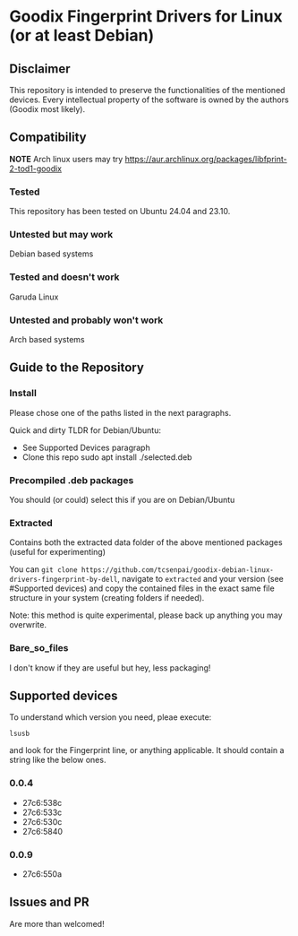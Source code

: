 # Goodix Fingerprint Drivers for Linux (or at least Debian)

## Disclaimer
This repository is intended to preserve the functionalities of the mentioned devices.
Every intellectual property of the software is owned by the authors (Goodix most likely).

## Compatibility

**NOTE** Arch linux users may try https://aur.archlinux.org/packages/libfprint-2-tod1-goodix

### Tested

This repository has been tested on Ubuntu 24.04 and 23.10.

### Untested but may work

Debian based systems

### Tested and doesn't work

Garuda Linux

### Untested and probably won't work

Arch based systems

## Guide to the Repository

### Install

Please chose one of the paths listed in the next paragraphs.

Quick and dirty TLDR for Debian/Ubuntu:

- See Supported Devices paragraph
- Clone this repo
    sudo apt install ./selected.deb

### Precompiled .deb packages

You should (or could) select this if you are on Debian/Ubuntu

### Extracted

Contains both the extracted data folder of the above mentioned packages (useful for experimenting)

You can `git clone https://github.com/tcsenpai/goodix-debian-linux-drivers-fingerprint-by-dell`, navigate to `extracted` and your version (see #Supported devices) and copy the contained files in the exact same file structure in your system (creating folders if needed).

Note: this method is quite experimental, please back up anything you may overwrite.

### Bare_so_files

I don't know if they are useful but hey, less packaging!

## Supported devices

To understand which version you need, pleae execute:

```
lsusb
```
and look for the Fingerprint line, or anything applicable. It should contain a string like the below ones.

### 0.0.4

- 27c6:538c
- 27c6:533c
- 27c6:530c
- 27c6:5840

### 0.0.9

- 27c6:550a


## Issues and PR

Are more than welcomed!

